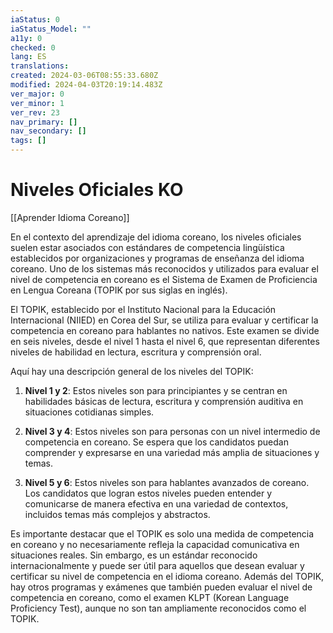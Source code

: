 ```yaml
---
iaStatus: 0
iaStatus_Model: ""
a11y: 0
checked: 0
lang: ES
translations: 
created: 2024-03-06T08:55:33.680Z
modified: 2024-04-03T20:19:14.483Z
ver_major: 0
ver_minor: 1
ver_rev: 23
nav_primary: []
nav_secondary: []
tags: []
---
```

# Niveles Oficiales KO

[[Aprender Idioma Coreano]]

En el contexto del aprendizaje del idioma coreano, los niveles oficiales suelen estar asociados con estándares de competencia lingüística establecidos por organizaciones y programas de enseñanza del idioma coreano. Uno de los sistemas más reconocidos y utilizados para evaluar el nivel de competencia en coreano es el Sistema de Examen de Proficiencia en Lengua Coreana (TOPIK por sus siglas en inglés).

El TOPIK, establecido por el Instituto Nacional para la Educación Internacional (NIIED) en Corea del Sur, se utiliza para evaluar y certificar la competencia en coreano para hablantes no nativos. Este examen se divide en seis niveles, desde el nivel 1 hasta el nivel 6, que representan diferentes niveles de habilidad en lectura, escritura y comprensión oral.

Aquí hay una descripción general de los niveles del TOPIK:

1. **Nivel 1 y 2**: Estos niveles son para principiantes y se centran en habilidades básicas de lectura, escritura y comprensión auditiva en situaciones cotidianas simples.

2. **Nivel 3 y 4**: Estos niveles son para personas con un nivel intermedio de competencia en coreano. Se espera que los candidatos puedan comprender y expresarse en una variedad más amplia de situaciones y temas.

3. **Nivel 5 y 6**: Estos niveles son para hablantes avanzados de coreano. Los candidatos que logran estos niveles pueden entender y comunicarse de manera efectiva en una variedad de contextos, incluidos temas más complejos y abstractos.

Es importante destacar que el TOPIK es solo una medida de competencia en coreano y no necesariamente refleja la capacidad comunicativa en situaciones reales. Sin embargo, es un estándar reconocido internacionalmente y puede ser útil para aquellos que desean evaluar y certificar su nivel de competencia en el idioma coreano. Además del TOPIK, hay otros programas y exámenes que también pueden evaluar el nivel de competencia en coreano, como el examen KLPT (Korean Language Proficiency Test), aunque no son tan ampliamente reconocidos como el TOPIK.